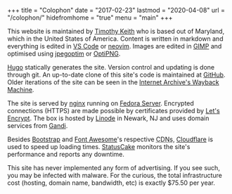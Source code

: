+++
title = "Colophon"
date = "2017-02-23"
lastmod = "2020-04-08"
url = "/colophon/"
hidefromhome = "true"
menu = "main"
+++

This website is maintained by [Timothy Keith](/about) who is based out of Maryland, which in the United States of America. Content is written in markdown and everything is edited in [VS Code](https://code.visualstudio.com/) or [neovim](https://neovim.io/). Images are edited in [GIMP](https://www.gimp.org/) and optimised using [jpegoptim](https://github.com/tjko/jpegoptim) or [OptiPNG](http://optipng.sourceforge.net/).

[Hugo](https://gohugo.io/) statically generates the site. Version control and updating is done through git. An up-to-date clone of this site's code is maintained at [GitHub](https://github.com/keithieopia/keithieopia.com). Older iterations of the site can be seen in the [Internet Archive's Wayback Machine](https://web.archive.org/web/*/https://keithieopia.com/).

The site is served by [nginx](https://nginx.org/en/) running on [Fedora Server](https://getfedora.org/en/server/). Encrypted connections (HTTPS) are made possible by certificates provided by [Let's Encrypt](https://letsencrypt.org/). The box is hosted by [Linode](https://www.linode.com/) in Newark, NJ and uses domain services from [Gandi](https://www.gandi.net/).

Besides [Bootstrap](https://www.bootstrapcdn.com/) and [Font Awesome](https://fontawesome.com/)'s respective <abbr title="Content Delivery Networks">CDNs</abbr>, [Cloudflare](https://www.cloudflare.com/) is used to speed up loading times. [StatusCake](https://www.statuscake.com/) monitors the site's performance and reports any downtime.

This site has never implemented any form of advertising. If you see such, you may be infected with malware. For the curious, the total infrastructure
cost (hosting, domain name, bandwidth, etc) is exactly $75.50 per year.
